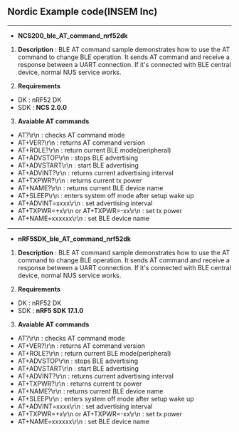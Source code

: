 ## Nordic Example code(INSEM Inc)
---
- **NCS200_ble_AT_command_nrf52dk**

1. **Description** : BLE AT command sample demonstrates how to use the AT command to change BLE operation. It sends AT command and receive a response between a UART connection. If it's connected with BLE central device, normal NUS service works.

2. **Requirements**
  - DK : nRF52 DK
  - SDK : **NCS 2.0.0**
3. **Avaiable AT commands**     
  - AT?\\r\\n : checks AT command mode
  - AT+VER?\\r\\n : returns AT command version
  - AT+ROLE?\\r\\n : return current BLE mode(peripheral)
  - AT+ADVSTOP\\r\\n : stops BLE advertising
  - AT+ADVSTART\\r\\n : start BLE advertising
  - AT+ADVINT?\\r\\n : returns current advertising interval
  - AT+TXPWR?\\r\\n : returns current tx power
  - AT+NAME?\\r\\n : returns current BLE device name
  - AT+SLEEP\\r\\n : enters system off mode after setup wake up
  - AT+ADVINT=xxxx\\r\\n : set advertising interval
  - AT+TXPWR=+x\\r\\n or AT+TXPWR=-xx\\r\\n : set tx power
  - AT+NAME=xxxxxx\\r\\n : set BLE device name

---
- **nRF5SDK_ble_AT_command_nrf52dk**

1. **Description** : BLE AT command sample demonstrates how to use the AT command to change BLE operation. It sends AT command and receive a response between a UART connection. If it's connected with BLE central device, normal NUS service works.

2. **Requirements**
  - DK : nRF52 DK
  - SDK : **nRF5 SDK 17.1.0**
3. **Avaiable AT commands**         
  - AT?\\r\\n : checks AT command mode
  - AT+VER?\\r\\n : returns AT command version
  - AT+ROLE?\\r\\n : return current BLE mode(peripheral)
  - AT+ADVSTOP\\r\\n : stops BLE advertising
  - AT+ADVSTART\\r\\n : start BLE advertising
  - AT+ADVINT?\\r\\n : returns current advertising interval
  - AT+TXPWR?\\r\\n : returns current tx power
  - AT+NAME?\\r\\n : returns current BLE device name
  - AT+SLEEP\\r\\n : enters system off mode after setup wake up
  - AT+ADVINT=xxxx\\r\\n : set advertising interval
  - AT+TXPWR=+x\\r\\n or AT+TXPWR=-xx\\r\\n : set tx power
  - AT+NAME=xxxxxx\\r\\n : set BLE device name   

